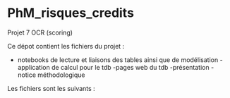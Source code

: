# PhM_risques_credits
Projet 7 OCR (scoring)

Ce dépot contient les fichiers du projet :
  * notebooks de lecture et liaisons des tables ainsi que de modélisation
-application de calcul pour le tdb
-pages web du tdb
-présentation
-notice méthodologique

Les fichiers sont les suivants :

